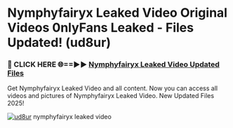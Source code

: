 # Nymphyfairyx Leaked Video Original Videos 0nlyFans Leaked - Files Updated! (ud8ur)

<h3>🔴 CLICK HERE 🌐==►► <a href="https://hetstrat.blog/NMqPAm" rel="nofollow">Nymphyfairyx Leaked Video Updated Files</a></h3>

Get Nymphyfairyx Leaked Video and all content. Now you can access all videos and pictures of Nymphyfairyx Leaked Video. New Updated Files 2025!

[![ud8ur](https://i.imgur.com/K7sEzmb.gif)](https://hetstrat.blog/NMqPAm)
nymphyfairyx leaked video